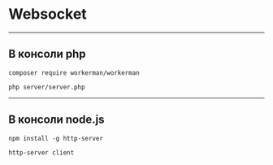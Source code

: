 # Websocket

---

## В консоли php

```composer require workerman/workerman```


```php server/server.php```

---


## В консоли node.js

```npm install -g http-server```


```http-server client```